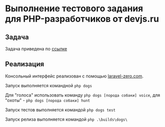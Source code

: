 # Выполнение тестового задания для PHP-разработчиков от devjs.ru

## Задача

Задача приведена по [ссылке](https://github.com/devjsru/php_test)

## Реализация

Консольный интерфейс реализован с помощью [laravel-zero.com](https://laravel-zero.com/).

Запуск выполняется командной  `php dogs`

Для "голоса" использовать команду `php dogs [порода собаки] voice`, для "охоты" - `php dogs [порода собаки] hunt`

Запуск тестов выполняется командой `php dogs test`

Запуск релиза выполняется командой `php .\builds\dogs\`


